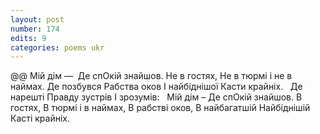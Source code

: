 ```yaml
---
layout: post
number: 174
edits: 9
categories: poems ukr
---
```


@@ Мій дім — 
Де спОкій знайшов. 
Не в гостях, 
Не в тюрмі і не в наймах.
Де позбувся
Рабства оков
І найбіднішої
Касти крайніх.
 
Де нарешті
Правду зустрів
І зрозумів:
 
Мій дім – 
Де спОкій знайшов. 
В гостях,
В тюрмі і в наймах,
В рабстві оков,
В найбагатшій
Найбіднішій
Касті крайніх.
